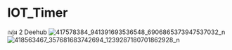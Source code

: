 # IOT_Timer
กลุ่ม 2 Deehub
![417578384_941391693536548_6906865373947537032_n](https://github.com/WasokSriparat/IOT_Timer/assets/93973994/c044d336-fefb-47cf-8ef8-aa8245cb8c0c)
![418563467_357681683742694_1239287180701862928_n](https://github.com/WasokSriparat/IOT_Timer/assets/93973994/0b3e9d14-b7c9-4d04-acc1-d729be11673c)
